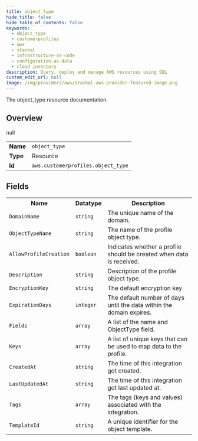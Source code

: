 ```yaml
---
title: object_type
hide_title: false
hide_table_of_contents: false
keywords:
  - object_type
  - customerprofiles
  - aws
  - stackql
  - infrastructure-as-code
  - configuration-as-data
  - cloud inventory
description: Query, deploy and manage AWS resources using SQL
custom_edit_url: null
image: /img/providers/aws/stackql-aws-provider-featured-image.png
---
```

The object_type resource documentation.

## Overview
<table><tbody>
<tr><td><b>Name</b></td><td><code>object_type</code></td></tr>
<tr><td><b>Type</b></td><td>Resource</td></tr>
null
<tr><td><b>Id</b></td><td><code>aws.customerprofiles.object_type</code></td></tr>
</tbody></table>

## Fields
<table><tbody>
<tr><th>Name</th><th>Datatype</th><th>Description</th></tr>
<tr><td><code>DomainName</code></td><td><code>string</code></td><td>The unique name of the domain.</td></tr><tr><td><code>ObjectTypeName</code></td><td><code>string</code></td><td>The name of the profile object type.</td></tr><tr><td><code>AllowProfileCreation</code></td><td><code>boolean</code></td><td>Indicates whether a profile should be created when data is received.</td></tr><tr><td><code>Description</code></td><td><code>string</code></td><td>Description of the profile object type.</td></tr><tr><td><code>EncryptionKey</code></td><td><code>string</code></td><td>The default encryption key</td></tr><tr><td><code>ExpirationDays</code></td><td><code>integer</code></td><td>The default number of days until the data within the domain expires.</td></tr><tr><td><code>Fields</code></td><td><code>array</code></td><td>A list of the name and ObjectType field.</td></tr><tr><td><code>Keys</code></td><td><code>array</code></td><td>A list of unique keys that can be used to map data to the profile.</td></tr><tr><td><code>CreatedAt</code></td><td><code>string</code></td><td>The time of this integration got created.</td></tr><tr><td><code>LastUpdatedAt</code></td><td><code>string</code></td><td>The time of this integration got last updated at.</td></tr><tr><td><code>Tags</code></td><td><code>array</code></td><td>The tags (keys and values) associated with the integration.</td></tr><tr><td><code>TemplateId</code></td><td><code>string</code></td><td>A unique identifier for the object template.</td></tr>
</tbody></table>